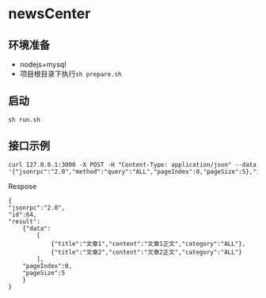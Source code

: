 # newsCenter

## 环境准备
* nodejs+mysql
* 项目根目录下执行```sh prepare.sh```

## 启动
```sh run.sh```

## 接口示例
```
curl 127.0.0.1:3000 -X POST -H "Content-Type: application/json" --data '{"jsonrpc":"2.0","method":"query":"ALL","pageIndex":0,"pageSize":5},"id":64}'
```
Respose
```
{
"jsonrpc":"2.0",
"id":64,
"result":
    {"data":
        [
            {"title":"文章1","content":"文章1正文","category":"ALL"},
            {"title":"文章2","content":"文章2正文","category":"ALL"}
        ],
    "pageIndex":0,
    "pageSize":5
    }
}
```
